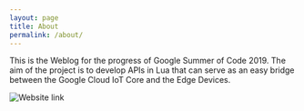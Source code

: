 ```yaml
---
layout: page
title: About
permalink: /about/
---
```


This is the Weblog for the progress of Google Summer of Code 2019.
The aim of the project is to develop APIs in Lua that can serve as an easy bridge between the Google Cloud IoT Core and the Edge Devices.

![ Website link ](end_solution.jpg)

